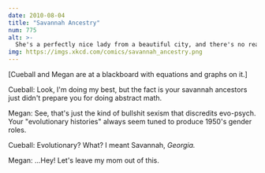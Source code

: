 ```yaml
---
date: 2010-08-04
title: "Savannah Ancestry"
num: 775
alt: >-
  She's a perfectly nice lady from a beautiful city, and there's no reason to be mean just because she thinks a quarterback is a river in Egypt.
img: https://imgs.xkcd.com/comics/savannah_ancestry.png
---
```

[Cueball and Megan are at a blackboard with equations and graphs on it.]

Cueball: Look, I'm doing my best, but the fact is your savannah ancestors just didn't prepare you for doing abstract math.

Megan: See, that's just the kind of bullshit sexism that discredits evo-psych. Your "evolutionary histories" always seem tuned to produce 1950's gender roles.

Cueball: Evolutionary? What? I meant Savannah, *Georgia.*

Megan: ...Hey! Let's leave my mom out of this.